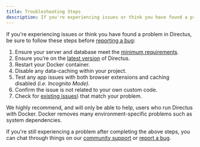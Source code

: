```yaml
---
title: Troubleshooting Steps
description: If you're experiencing issues or think you have found a problem in Directus, be sure to follow these steps.
---
```


If you're experiencing issues or think you have found a problem in Directus, be sure to follow these steps before [reporting a bug](/community/reporting-and-support/bug-reporting):

1. Ensure your server and database meet the [minimum requirements](/self-hosting/requirements).
2. Ensure you’re on the [latest version](https://github.com/directus/directus/releases/latest) of Directus.
3. Restart your Docker container. 
4. Disable any data-caching within your project.
5. Test any app issues with both browser extensions and caching disabled *(i.e. Incognito Mode)*.
6. Confirm the issue is not related to your own custom code.
7. Check for [existing issues](https://github.com/directus/directus/issues?q=is%3Aissue)) that match your problem.

We highly recommend, and will only be able to help, users who run Directus with Docker. Docker removes many environment-specific problems such as system dependencies. 

If you're still experiencing a problem after completing the above steps, you can chat through things on our [community support](/community/reporting-and-support/customer-support) or [report a bug](/community/reporting-and-support/bug-reporting).
